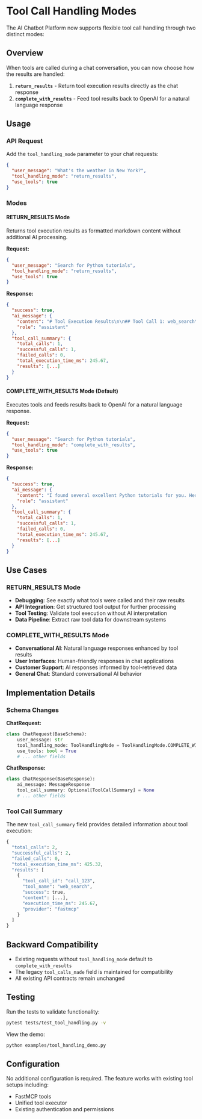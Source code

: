 # Tool Call Handling Modes

The AI Chatbot Platform now supports flexible tool call handling through two distinct modes:

## Overview

When tools are called during a chat conversation, you can now choose how the results are handled:

1. **`return_results`** - Return tool execution results directly as the chat response
2. **`complete_with_results`** - Feed tool results back to OpenAI for a natural language response

## Usage

### API Request

Add the `tool_handling_mode` parameter to your chat requests:

```json
{
  "user_message": "What's the weather in New York?",
  "tool_handling_mode": "return_results",
  "use_tools": true
}
```

### Modes

#### RETURN_RESULTS Mode

Returns tool execution results as formatted markdown content without additional AI processing.

**Request:**
```json
{
  "user_message": "Search for Python tutorials",
  "tool_handling_mode": "return_results",
  "use_tools": true
}
```

**Response:**
```json
{
  "success": true,
  "ai_message": {
    "content": "# Tool Execution Results\n\n## Tool Call 1: web_search\n✅ **Status**: Success\n**Result**:\n```\nFound 10 Python tutorials...\n```\n**Execution Time**: 245.67ms",
    "role": "assistant"
  },
  "tool_call_summary": {
    "total_calls": 1,
    "successful_calls": 1,
    "failed_calls": 0,
    "total_execution_time_ms": 245.67,
    "results": [...]
  }
}
```

#### COMPLETE_WITH_RESULTS Mode (Default)

Executes tools and feeds results back to OpenAI for a natural language response.

**Request:**
```json
{
  "user_message": "Search for Python tutorials",
  "tool_handling_mode": "complete_with_results",
  "use_tools": true
}
```

**Response:**
```json
{
  "success": true,
  "ai_message": {
    "content": "I found several excellent Python tutorials for you. Here are some of the best options: [natural language response incorporating tool results]",
    "role": "assistant"
  },
  "tool_call_summary": {
    "total_calls": 1,
    "successful_calls": 1,
    "failed_calls": 0,
    "total_execution_time_ms": 245.67,
    "results": [...]
  }
}
```

## Use Cases

### RETURN_RESULTS Mode

- **Debugging**: See exactly what tools were called and their raw results
- **API Integration**: Get structured tool output for further processing
- **Tool Testing**: Validate tool execution without AI interpretation
- **Data Pipeline**: Extract raw tool data for downstream systems

### COMPLETE_WITH_RESULTS Mode

- **Conversational AI**: Natural language responses enhanced by tool results
- **User Interfaces**: Human-friendly responses in chat applications
- **Customer Support**: AI responses informed by tool-retrieved data
- **General Chat**: Standard conversational AI behavior

## Implementation Details

### Schema Changes

**ChatRequest:**
```python
class ChatRequest(BaseSchema):
    user_message: str
    tool_handling_mode: ToolHandlingMode = ToolHandlingMode.COMPLETE_WITH_RESULTS
    use_tools: bool = True
    # ... other fields
```

**ChatResponse:**
```python
class ChatResponse(BaseResponse):
    ai_message: MessageResponse
    tool_call_summary: Optional[ToolCallSummary] = None
    # ... other fields
```

### Tool Call Summary

The new `tool_call_summary` field provides detailed information about tool execution:

```python
{
  "total_calls": 2,
  "successful_calls": 2,
  "failed_calls": 0,
  "total_execution_time_ms": 425.32,
  "results": [
    {
      "tool_call_id": "call_123",
      "tool_name": "web_search",
      "success": true,
      "content": [...],
      "execution_time_ms": 245.67,
      "provider": "fastmcp"
    }
  ]
}
```

## Backward Compatibility

- Existing requests without `tool_handling_mode` default to `complete_with_results`
- The legacy `tool_calls_made` field is maintained for compatibility
- All existing API contracts remain unchanged

## Testing

Run the tests to validate functionality:

```bash
pytest tests/test_tool_handling.py -v
```

View the demo:

```bash
python examples/tool_handling_demo.py
```

## Configuration

No additional configuration is required. The feature works with existing tool setups including:

- FastMCP tools
- Unified tool executor
- Existing authentication and permissions